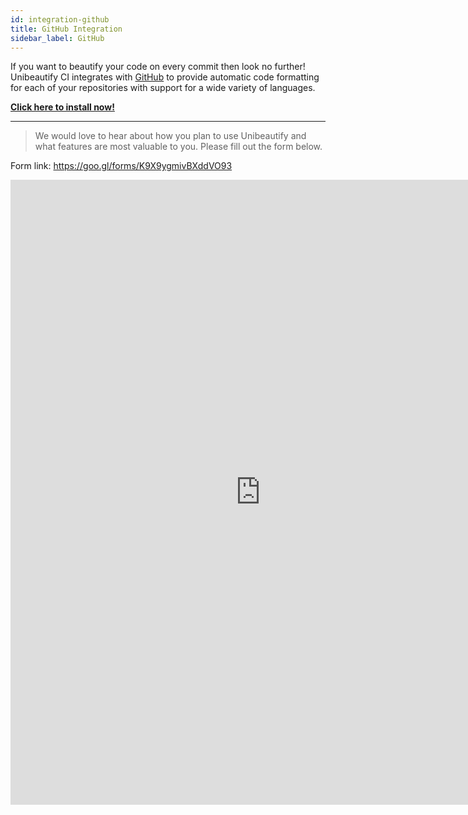 ```yaml
---
id: integration-github
title: GitHub Integration
sidebar_label: GitHub
---
```


If you want to beautify your code on every commit then look no further!
Unibeautify CI integrates with [GitHub](https://github.com/) to provide automatic code formatting for each of your repositories with support for a wide variety of languages.

[**Click here to install now!**](https://github.com/apps/unibeautify-ci)

---

> We would love to hear about how you plan to use Unibeautify and what features are most valuable to you.
> Please fill out the form below.

Form link: https://goo.gl/forms/K9X9ygmivBXddVO93

<iframe src="https://docs.google.com/forms/d/e/1FAIpQLSfCMNzA1ILdKBOB04jTZVvdnZH9V10fG223DIAjRTR_P2Tb9w/viewform?embedded=true" width="800" height="1000" frameborder="0" marginheight="0" marginwidth="0">Loading...</iframe>
